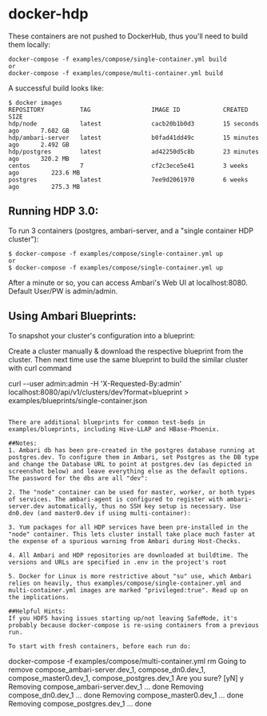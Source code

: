 # docker-hdp

These containers are not pushed to DockerHub, thus you'll need to build them locally:
```
docker-compose -f examples/compose/single-container.yml build
or 
docker-compose -f examples/compose/multi-container.yml build
```

A successful build looks like:
```
$ docker images
REPOSITORY          TAG                 IMAGE ID            CREATED             SIZE
hdp/node            latest              cacb20b1b0d3        15 seconds ago      7.682 GB
hdp/ambari-server   latest              b0fad41dd49c        15 minutes ago      2.492 GB
hdp/postgres        latest              ad42250d5c8b        23 minutes ago      320.2 MB
centos              7                   cf2c3ece5e41        3 weeks ago         223.6 MB
postgres            latest              7ee9d2061970        6 weeks ago         275.3 MB
```

## Running HDP 3.0:
To run 3 containers (postgres, ambari-server, and a "single container HDP cluster"):
```
$ docker-compose -f examples/compose/single-container.yml up
or 
$ docker-compose -f examples/compose/single-container.yml up
```

After a minute or so, you can access Ambari's Web UI at localhost:8080. Default User/PW is admin/admin.

## Using Ambari Blueprints:
To snapshot your cluster's configuration into a blueprint:

Create a cluster manually & download the respective blueprint from the cluster. Then next time use the same blueprint to build the similar cluster with curl command 

curl --user admin:admin -H 'X-Requested-By:admin' localhost:8080/api/v1/clusters/dev?format=blueprint > examples/blueprints/single-container.json 
```

There are additional blueprints for common test-beds in examples/blueprints, including Hive-LLAP and HBase-Phoenix.

##Notes:
1. Ambari db has been pre-created in the postgres database running at postgres.dev. To configure them in Ambari, set Postgres as the DB type and change the Database URL to point at postgres.dev (as depicted in screenshot below) and leave everything else as the default options. The password for the dbs are all "dev":

2. The "node" container can be used for master, worker, or both types of services. The ambari-agent is configured to register with ambari-server.dev automatically, thus no SSH key setup is necessary. Use dn0.dev (and master0.dev if using multi-container):

3. Yum packages for all HDP services have been pre-installed in the "node" container. This lets cluster install take place much faster at the expense of a spurious warning from Ambari during Host-Checks.

4. All Ambari and HDP repositories are downloaded at buildtime. The versions and URLs are specified in .env in the project's root

5. Docker for Linux is more restrictive about "su" use, which Ambari relies on heavily, thus examples/compose/single-container.yml and multi-container.yml images are marked "privileged:true". Read up on the implications.

##Helpful Hints:
If you HDFS having issues starting up/not leaving SafeMode, it's probably because docker-compose is re-using containers from a previous run.

To start with fresh containers, before each run do:
```
docker-compose -f examples/compose/multi-container.yml rm
Going to remove compose_ambari-server.dev_1, compose_dn0.dev_1, compose_master0.dev_1, compose_postgres.dev_1
Are you sure? [yN] y
Removing compose_ambari-server.dev_1 ... done
Removing compose_dn0.dev_1 ... done
Removing compose_master0.dev_1 ... done
Removing compose_postgres.dev_1 ... done
```
